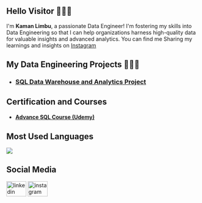 ## Hello Visitor 🙋🏻‍♂️  
I'm **Kaman Limbu**, a passionate Data Engineer! I'm fostering my skills into Data Engineering so that I can help organizations harness high-quality data for valuable insights and advanced analytics.
You can find me Sharing my learnings and insights on [Instagram](https://www.instagram.com/chotamotacoder/)

## My Data Engineering Projects 👷🏻‍♂️
- ### [SQL Data Warehouse and Analytics Project](https://github.com/KamanHang/sqldatawarehousedataengineeringproject)

## Certification and Courses
- #### [Advance SQL Course (Udemy)](https://www.udemy.com/certificate/UC-e66ea059-1ecc-4558-8d01-a73f7773cf53/)
## Most Used Languages
![](https://github-readme-stats.vercel.app/api/top-langs/?username=KamanHang&theme=dark&hide_border=false&include_all_commits=true&count_private=true&layout=compact)

## Social Media
<div align="left">
  <a href="https://linkedin.com/in/kamanlimbu" target="blank"><img src="https://raw.githubusercontent.com/maurodesouza/profile-readme-generator/master/src/assets/icons/social/linkedin/default.svg" width="52" height="40" alt="linkedin logo" /></a>
  <a href="https://www.instagram.com/chotamotacoder/" target="blank"><img src="https://raw.githubusercontent.com/maurodesouza/profile-readme-generator/master/src/assets/icons/social/instagram/default.svg" width="52" height="40" alt="instagram logo"  /></a>
</div>



